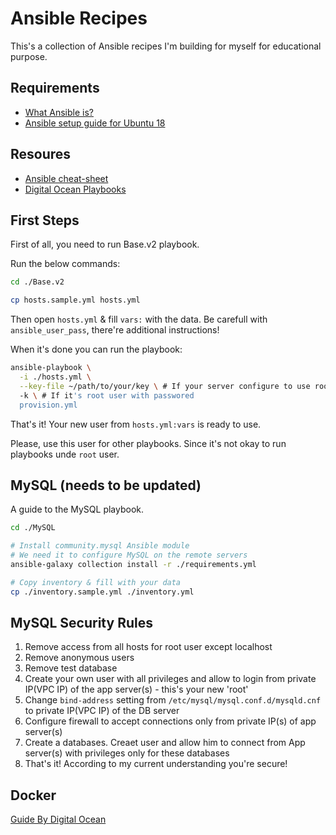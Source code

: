 # Ansible Recipes

This's a collection of Ansible recipes I'm building for myself for educational purpose.

## Requirements

* [What Ansible is?](https://www.youtube.com/watch?v=1id6ERvfozo)
* [Ansible setup guide for Ubuntu 18](https://www.digitalocean.com/community/tutorials/how-to-install-and-configure-ansible-on-ubuntu-18-04)

## Resoures

* [Ansible cheat-sheet](https://www.digitalocean.com/community/cheatsheets/how-to-use-ansible-cheat-sheet-guide)
* [Digital Ocean Playbooks](https://github.com/do-community/ansible-playbooks)

## First Steps

First of all, you need to run Base.v2 playbook.

Run the below commands:

```bash
cd ./Base.v2

cp hosts.sample.yml hosts.yml
```

Then open `hosts.yml` & fill `vars:` with the data. Be carefull with `ansible_user_pass`, there're additional instructions!

When it's done you can run the playbook:

```bash
ansible-playbook \
  -i ./hosts.yml \
  --key-file ~/path/to/your/key \ # If your server configure to use root with key
  -k \ # If it's root user with passwored
  provision.yml
```

That's it! Your new user from `hosts.yml:vars` is ready to use.

Please, use this user for other playbooks. Since it's not okay to run playbooks unde `root` user.

## MySQL (needs to be updated)

A guide to the MySQL playbook.

```bash
cd ./MySQL

# Install community.mysql Ansible module
# We need it to configure MySQL on the remote servers
ansible-galaxy collection install -r ./requirements.yml

# Copy inventory & fill with your data
cp ./inventory.sample.yml ./inventory.yml 
```

## MySQL Security Rules

1. Remove access from all hosts for root user except localhost
2. Remove anonymous users
3. Remove test database
4. Create your own user with all privileges and allow to login from private IP(VPC IP) of the app server(s) - this's your new 'root'
4. Change `bind-address` setting from `/etc/mysql/mysql.conf.d/mysqld.cnf` to private IP(VPC IP) of the DB server
5. Configure firewall to accept connections only from private IP(s) of app server(s)
6. Create a databases. Creaet user and allow him to connect from App server(s) with privileges only for these databases
7. That's it! According to my current understanding you're secure!


## Docker

[Guide By Digital Ocean](https://www.digitalocean.com/community/tutorials/how-to-use-ansible-to-install-and-set-up-docker-on-ubuntu-18-04)